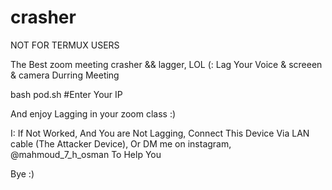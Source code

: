 # crasher
NOT FOR TERMUX USERS

The Best zoom meeting crasher && lagger, LOL (:
Lag Your Voice & screeen & camera Durring Meeting


bash pod.sh
#Enter Your IP

And enjoy Lagging in your zoom class :)

I: If Not Worked, And You are Not Lagging, Connect This Device Via LAN cable (The Attacker Device), Or DM me on instagram, @mahmoud_7_h_osman To Help You 

Bye :)
